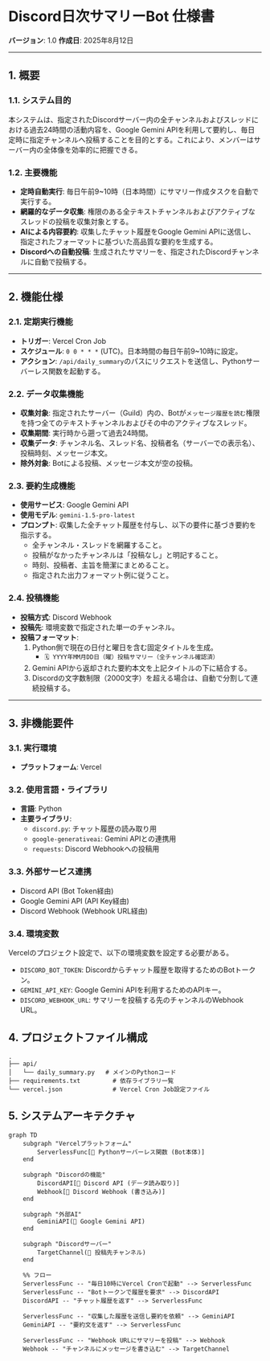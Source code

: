 # Discord日次サマリーBot 仕様書

**バージョン**: 1.0
**作成日**: 2025年8月12日

---

## 1. 概要

### 1.1. システム目的
本システムは、指定されたDiscordサーバー内の全チャンネルおよびスレッドにおける過去24時間の活動内容を、Google Gemini APIを利用して要約し、毎日定時に指定チャンネルへ投稿することを目的とする。これにより、メンバーはサーバー内の全体像を効率的に把握できる。

### 1.2. 主要機能
-   **定時自動実行**: 毎日午前9~10時（日本時間）にサマリー作成タスクを自動で実行する。
-   **網羅的なデータ収集**: 権限のある全テキストチャンネルおよびアクティブなスレッドの投稿を収集対象とする。
-   **AIによる内容要約**: 収集したチャット履歴をGoogle Gemini APIに送信し、指定されたフォーマットに基づいた高品質な要約を生成する。
-   **Discordへの自動投稿**: 生成されたサマリーを、指定されたDiscordチャンネルに自動で投稿する。

---

## 2. 機能仕様

### 2.1. 定期実行機能
-   **トリガー**: Vercel Cron Job
-   **スケジュール**: `0 0 * * *` (UTC)。日本時間の毎日午前9~10時に設定。
-   **アクション**: `/api/daily_summary`のパスにリクエストを送信し、Pythonサーバーレス関数を起動する。

### 2.2. データ収集機能
-   **収集対象**: 指定されたサーバー（Guild）内の、Botが`メッセージ履歴を読む`権限を持つ全てのテキストチャンネルおよびその中のアクティブなスレッド。
-   **収集期間**: 実行時から遡って過去24時間。
-   **収集データ**: チャンネル名、スレッド名、投稿者名（サーバーでの表示名）、投稿時刻、メッセージ本文。
-   **除外対象**: Botによる投稿、メッセージ本文が空の投稿。

### 2.3. 要約生成機能
-   **使用サービス**: Google Gemini API
-   **使用モデル**: `gemini-1.5-pro-latest`
-   **プロンプト**: 収集した全チャット履歴を付与し、以下の要件に基づき要約を指示する。
    -   全チャンネル・スレッドを網羅すること。
    -   投稿がなかったチャンネルは「投稿なし」と明記すること。
    -   時刻、投稿者、主旨を簡潔にまとめること。
    -   指定された出力フォーマット例に従うこと。

### 2.4. 投稿機能
-   **投稿方式**: Discord Webhook
-   **投稿先**: 環境変数で指定された単一のチャンネル。
-   **投稿フォーマット**:
    1.  Python側で現在の日付と曜日を含む固定タイトルを生成。
        -   `🗓️ YYYY年MM月DD日（曜）投稿サマリー（全チャンネル確認済）`
    2.  Gemini APIから返却された要約本文を上記タイトルの下に結合する。
    3.  Discordの文字数制限（2000文字）を超える場合は、自動で分割して連続投稿する。

---

## 3. 非機能要件

### 3.1. 実行環境
-   **プラットフォーム**: Vercel

### 3.2. 使用言語・ライブラリ
-   **言語**: Python
-   **主要ライブラリ**:
    -   `discord.py`: チャット履歴の読み取り用
    -   `google-generativeai`: Gemini APIとの連携用
    -   `requests`: Discord Webhookへの投稿用

### 3.3. 外部サービス連携
-   Discord API (Bot Token経由)
-   Google Gemini API (API Key経由)
-   Discord Webhook (Webhook URL経由)

### 3.4. 環境変数
Vercelのプロジェクト設定で、以下の環境変数を設定する必要がある。
-   `DISCORD_BOT_TOKEN`: Discordからチャット履歴を取得するためのBotトークン。
-   `GEMINI_API_KEY`: Google Gemini APIを利用するためのAPIキー。
-   `DISCORD_WEBHOOK_URL`: サマリーを投稿する先のチャンネルのWebhook URL。

## 4. プロジェクトファイル構成
```
.
├── api/
│   └── daily_summary.py   # メインのPythonコード
├── requirements.txt         # 依存ライブラリ一覧
└── vercel.json              # Vercel Cron Job設定ファイル
```

## 5. システムアーキテクチャ
```mermaid
graph TD
    subgraph "Vercelプラットフォーム"
        ServerlessFunc[🤖 Pythonサーバーレス関数 (Bot本体)]
    end

    subgraph "Discordの機能"
        DiscordAPI[🔌 Discord API (データ読み取り)]
        Webhook[🔗 Discord Webhook (書き込み)]
    end

    subgraph "外部AI"
        GeminiAPI(🧠 Google Gemini API)
    end
    
    subgraph "Discordサーバー"
        TargetChannel(🎯 投稿先チャンネル)
    end

    %% フロー
    ServerlessFunc -- "毎日10時にVercel Cronで起動" --> ServerlessFunc
    ServerlessFunc -- "Botトークンで履歴を要求" --> DiscordAPI
    DiscordAPI -- "チャット履歴を返す" --> ServerlessFunc
    
    ServerlessFunc -- "収集した履歴を送信し要約を依頼" --> GeminiAPI
    GeminiAPI -- "要約文を返す" --> ServerlessFunc
    
    ServerlessFunc -- "Webhook URLにサマリーを投稿" --> Webhook
    Webhook -- "チャンネルにメッセージを書き込む" --> TargetChannel
```

